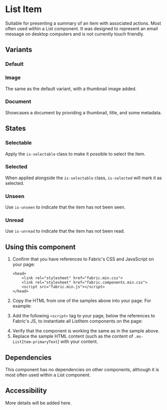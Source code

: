 # List Item
Suitable for presenting a summary of an item with associated actions. Most often used within a List component. It was designed to represent an email message on desktop computers and is not currently touch friendly.

## Variants

### Default
<!----
{{> ListItemElem props=ListItemModels.basic }}
---->
<!---i
![ListItem example](https://raw.githubusercontent.com/OfficeDev/office-ui-fabric-js/master/ghdocs/component_images/ListItem-default.png)
i--->

### Image
The same as the default variant, with a thumbnail image added.

<!----
{{> ListItemElem props=ListItemModels.image }}
---->
<!---i
![ListItem example](https://raw.githubusercontent.com/OfficeDev/office-ui-fabric-js/master/ghdocs/component_images/ListItem-image.png)
i--->

### Document
Showcases a document by providing a thumbnail, title, and some metadata.
<!----
{{> ListItemElem props=ListItemModels.document }}
---->
<!---i
![ListItem example](https://raw.githubusercontent.com/OfficeDev/office-ui-fabric-js/master/ghdocs/component_images/ListItem-document.png)
i--->

## States

### Selectable
Apply the `is-selectable` class to make it possible to select the item.
<!----
{{> ListItemElem props=ListItemModels.selectable }}
---->

### Selected
When applied alongside the `is-selectable` class, `is-selected` will mark it as selected.
<!----
{{> ListItemElem props=ListItemModels.selected }}
--->

### Unseen
Use `is-unseen` to indicate that the item has not been seen.
<!----
{{> ListItemElem props=ListItemModels.unseen }}
---->

### Unread
Use `is-unread` to indicate that the item has not been read.
<!----
{{> ListItemElem props=ListItemModels.unread }}
---->

## Using this component
1. Confirm that you have references to Fabric's CSS and JavaScript on your page:
    ```
    <head>
        <link rel="stylesheet" href="fabric.min.css">
        <link rel="stylesheet" href="fabric.components.min.css">
        <script src="fabric.min.js"></script>
    </head>
    ```
2. Copy the HTML from one of the samples above into your page. For example:
<!---
<pre>
    <code>
{{renderPartialPre "ListItem" "ListItemElem" ListItemModels.basic false}}
    </code>
</pre>
--->
3. Add the following `<script>` tag to your page, below the references to Fabric's JS, to instantiate all ListItem components on the page:
<!---
<pre>
    <code>
{{renderPartialPre "ListItem" "ListItemJS" "" false}}
    </code>
</pre>
--->
4. Verify that the component is working the same as in the sample above.
5. Replace the sample HTML content (such as the content of `.ms-ListItem-primaryText`) with your content.

## Dependencies
This component has no dependencies on other components, although it is most often used within a List component.

## Accessibility
More details will be added here.

<!---
{{> ListItemJS }}
--->
